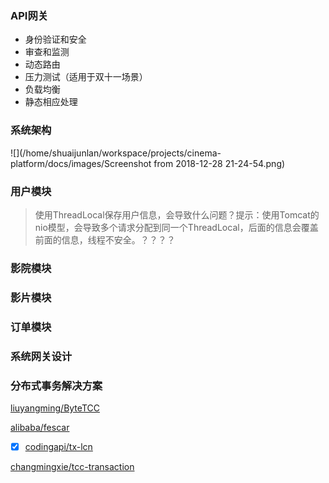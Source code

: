 ### API网关
* 身份验证和安全
* 审查和监测
* 动态路由
* 压力测试（适用于双十一场景）
* 负载均衡
* 静态相应处理

### 系统架构
![](/home/shuaijunlan/workspace/projects/cinema-platform/docs/images/Screenshot from 2018-12-28 21-24-54.png)

### 用户模块
> 使用ThreadLocal保存用户信息，会导致什么问题？提示：使用Tomcat的nio模型，会导致多个请求分配到同一个ThreadLocal，后面的信息会覆盖前面的信息，线程不安全。？？？？
### 影院模块
### 影片模块
### 订单模块


### 系统网关设计

### 分布式事务解决方案

[liuyangming/ByteTCC](https://github.com/liuyangming/ByteTCC)

[alibaba/fescar](https://github.com/alibaba/fescar)

- [x] [codingapi/tx-lcn](https://github.com/codingapi/tx-lcn)

[changmingxie/tcc-transaction](https://github.com/changmingxie/tcc-transaction)